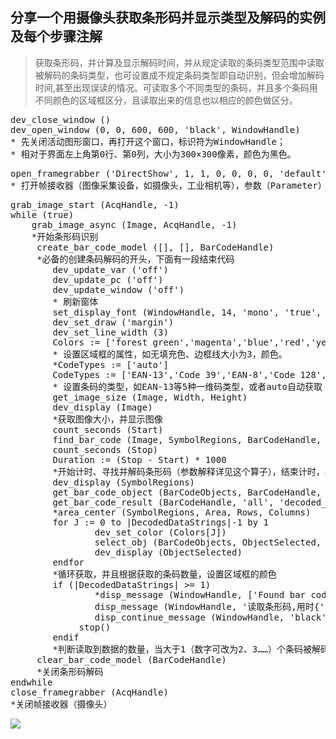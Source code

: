 
## 分享一个用摄像头获取条形码并显示类型及解码的实例及每个步骤注解

> 获取条形码，并计算及显示解码时间，并从规定读取的条码类型范围中读取被解码的条码类型，也可设置成不规定条码类型即自动识别，但会增加解码时间,甚至出现误读的情况。可读取多个不同类型的条码，并且多个条码用不同颜色的区域框区分，且读取出来的信息也以相应的颜色做区分。

<pre name="code" class="halcon">
dev_close_window ()
dev_open_window (0, 0, 600, 600, 'black', WindowHandle)
* 先关闭活动图形窗口，再打开这个窗口，标识符为WindowHandle；
* 相对于界面左上角第0行、第0列，大小为300×300像素，颜色为黑色。
</pre>
<pre name="code" class="halcon">
open_framegrabber ('DirectShow', 1, 1, 0, 0, 0, 0, 'default', 8, 'rgb', -1, 'false', 'default', 'Gsou USB2.0 Camera', 0, -1, AcqHandle)
* 打开帧接收器（图像采集设备，如摄像头，工业相机等），参数（Parameter）详见这个算子
</pre>
<pre name="code" class="halcon">
grab_image_start (AcqHandle, -1)
while (true)
    grab_image_async (Image, AcqHandle, -1)
    *开始条形码识别
     create_bar_code_model ([], [], BarCodeHandle)
     *必备的创建条码解码的开头，下面有一段结束代码
        dev_update_var ('off')
        dev_update_pc ('off')
        dev_update_window ('off')
        * 刷新窗体
        set_display_font (WindowHandle, 14, 'mono', 'true', 'false')
        dev_set_draw ('margin')
        dev_set_line_width (3)
        Colors := ['forest green','magenta','blue','red','yellow']
        * 设置区域框的属性，如无填充色、边框线大小为3，颜色。
        *CodeTypes := ['auto']
        CodeTypes := ['EAN-13','Code 39','EAN-8','Code 128','Code 93']
        * 设置条码的类型，如EAN-13等5种一维码类型，或者auto自动获取（但解码时间较长且有误读的可能）
        get_image_size (Image, Width, Height)
        dev_display (Image)
        *获取图像大小，并显示图像
        count_seconds (Start)
        find_bar_code (Image, SymbolRegions, BarCodeHandle, CodeTypes, DecodedDataStrings)
        count_seconds (Stop)
        Duration := (Stop - Start) * 1000
        *开始计时、寻找并解码条形码（参数解释详见这个算子），结束计时，并计算解码的时间
        dev_display (SymbolRegions)
        get_bar_code_object (BarCodeObjects, BarCodeHandle, 'all', 'symbol_regions')
        get_bar_code_result (BarCodeHandle, 'all', 'decoded_types', DecodedDataTypes)
        *area_center (SymbolRegions, Area, Rows, Columns)
        for J := 0 to |DecodedDataStrings|-1 by 1
                dev_set_color (Colors[J])
                select_obj (BarCodeObjects, ObjectSelected, J+1)
                dev_display (ObjectSelected)
        endfor
        *循环获取，并且根据获取的条码数量，设置区域框的颜色
        if (|DecodedDataStrings| >= 1)
                *disp_message (WindowHandle, ['Found bar code(s) in ' + Duration$'3.0f' + 'ms:','\n Type: ' + DecodedDataTypes + '\n Data: ' + DecodedDataStrings], 'window', 5*12, 12, 'black', 'true')
                disp_message (WindowHandle, '读取条形码,用时{' + Duration$'3.0f' + 'ms}:' + '[' + DecodedDataTypes + ']' + '=' + '“' +  DecodedDataStrings + '”', 'window', 12, 12, Colors, 'true')
                disp_continue_message (WindowHandle, 'black', 'true')
             stop()
        endif
        *判断读取到数据的数量，当大于1（数字可改为2、3……）个条码被解码时，显示信息在窗体的第12行，第12列的位置，并按顺序用不同的颜色标注
     clear_bar_code_model (BarCodeHandle)  
     *关闭条形码解码
endwhile
close_framegrabber (AcqHandle)
*关闭帧接收器（摄像头）
</pre>
<img src="image001.jpg" align = "left"/>
